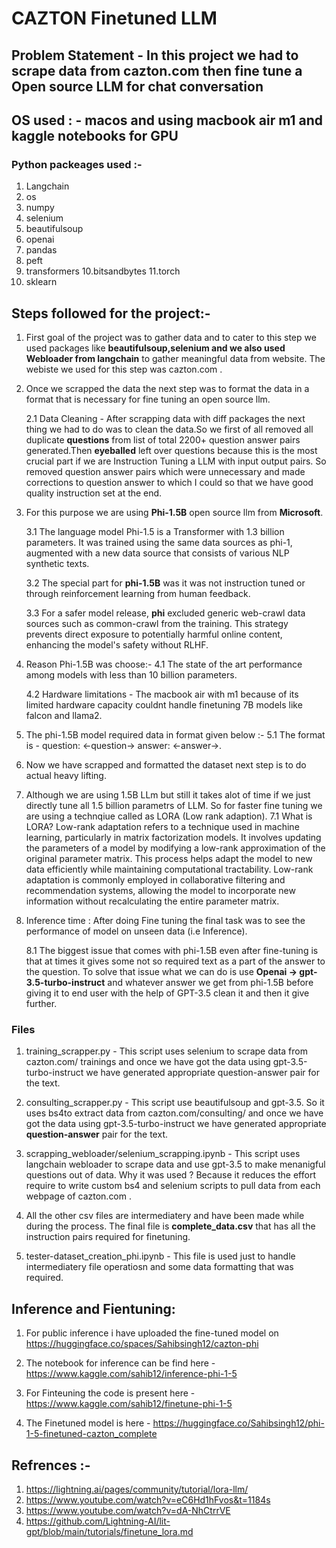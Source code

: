 # CAZTON Finetuned LLM


## Problem Statement - In this project we had to scrape data from cazton.com then fine tune a Open source LLM  for chat conversation

## OS used : - macos and using macbook air m1 and kaggle notebooks for GPU

### Python packeages used :-
1. Langchain
2. os
3. numpy
4. selenium
5. beautifulsoup
6. openai
7. pandas
8. peft
9. transformers
10.bitsandbytes
11.torch
12. sklearn

## Steps followed for the project:-

1. First goal of the project was to gather data and to cater to this step we used packages like **beautifulsoup,selenium and we also used Webloader from langchain** to gather meaningful data from website. The webiste we used for this step was cazton.com .

2. Once we scrapped the data the next step was to format the data in a format that is necessary for fine tuning an open source llm.

    2.1 Data Cleaning - After scrapping data with diff packages the next thing we had to do was to clean the data.So we first of all removed all duplicate **questions** from list of total 2200+ question answer pairs generated.Then **eyeballed** left over questions because this is the most crucial part if we are Instruction Tuning a LLM with input output pairs. So removed question answer pairs which were unnecessary and made corrections to question answer to which I could so that we have good quality instruction set at the end.

3. For this purpose we are using **Phi-1.5B** open source llm from **Microsoft**.

    3.1 The language model Phi-1.5 is a Transformer with 1.3 billion parameters. It was trained using the same data sources as phi-1, augmented with a new data source that consists of various NLP synthetic texts. 

    3.2 The special part for **phi-1.5B** was it was not instruction tuned  or through reinforcement learning from human feedback.

    3.3 For a safer model release, **phi** excluded generic web-crawl data sources such as common-crawl from the training. This strategy prevents direct exposure to potentially harmful online content, enhancing the model's safety without RLHF. 

4. Reason Phi-1.5B was choose:-
    4.1 The state of the art performance among models with less than 10 billion parameters.

    4.2 Hardware limitations - The macbook air with m1 because of its limited hardware capacity couldnt handle finetuning 7B models like falcon and llama2.
    
    
5. The phi-1.5B model required data in format given below :-
    5.1 The format is - question: <-question-> answer: <-answer->.
    

6. Now we have scrapped and formatted the dataset next step is to do actual heavy lifting.

7. Although we are using 1.5B LLm but still it takes alot of time if we just directly tune all 1.5 billion parametrs of LLM. So for faster fine tuning we are using a technqiue called as LORA (Low rank adaption).
    7.1 What is LORA?
    Low-rank adaptation refers to a technique used in machine learning, particularly in matrix factorization models. It involves updating the parameters of a model by modifying a low-rank approximation of the original parameter matrix. This
    process helps adapt the model to new data efficiently while maintaining computational tractability. Low-rank adaptation is commonly employed in collaborative filtering and recommendation systems, allowing the model to incorporate new information
    without recalculating the entire parameter matrix.
    
    
8. Inference time : After doing Fine tuning the final task was to see the performance of model on unseen data (i.e Inference).

    8.1 The biggest issue that comes with phi-1.5B even after fine-tuning is that at times it gives some not so required text as a part of the answer to the question. To solve that issue what we can do is use **Openai -> gpt-3.5-turbo-instruct** and
    whatever answer we get from phi-1.5B before giving it to end user with the help of GPT-3.5 clean it and then it give further.
    


### Files

1. training_scrapper.py - This script uses selenium to scrape data from cazton.com/     trainings and once we have got the data using gpt-3.5-turbo-instruct we have generated appropriate question-answer pair for the text.
    
2. consulting_scrapper.py - This script use beautifulsoup and gpt-3.5. So it uses bs4to   extract data from cazton.com/consulting/<domain-name> and once we have got the data using gpt-3.5-turbo-instruct we have generated appropriate **question-answer** pair for the text.

3. scrapping_webloader/selenium_scrapping.ipynb - This script uses langchain webloader to scrape data and use gpt-3.5 to make 
    menanigful questions out of data. Why it was used ? Because it reduces the effort require to write custom bs4 and selenium
    scripts to pull data from each webpage of cazton.com .
    
4. All the other csv files are intermediatery and have been made while during the process. The final file is
    **complete_data.csv** that has all the instruction pairs required for finetuning.
    
5. tester-dataset_creation_phi.ipynb - This file is used just to handle intermediatery file operatiosn and some data formatting
    that was required. 

## Inference and Fientuning:
1.  For public inference i have uploaded the fine-tuned model on https://huggingface.co/spaces/Sahibsingh12/cazton-phi
2. The notebook for inference can be find here - https://www.kaggle.com/sahib12/inference-phi-1-5

3. For Finteuning the code is present here - https://www.kaggle.com/sahib12/finetune-phi-1-5

4. The Finetuned model is here  - https://huggingface.co/Sahibsingh12/phi-1-5-finetuned-cazton_complete

    
## Refrences :-

1. https://lightning.ai/pages/community/tutorial/lora-llm/
2. https://www.youtube.com/watch?v=eC6Hd1hFvos&t=1184s
3. https://www.youtube.com/watch?v=dA-NhCtrrVE
4. https://github.com/Lightning-AI/lit-gpt/blob/main/tutorials/finetune_lora.md
